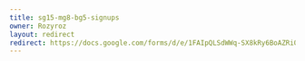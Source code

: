 ```yaml
---
title: sg15-mg8-bg5-signups
owner: Rozyroz
layout: redirect
redirect: https://docs.google.com/forms/d/e/1FAIpQLSdWWq-SX8kRy6BoAZRi02o1HVFWmzGTsammnvB_fM78EhBDWQ/viewform
---
```

